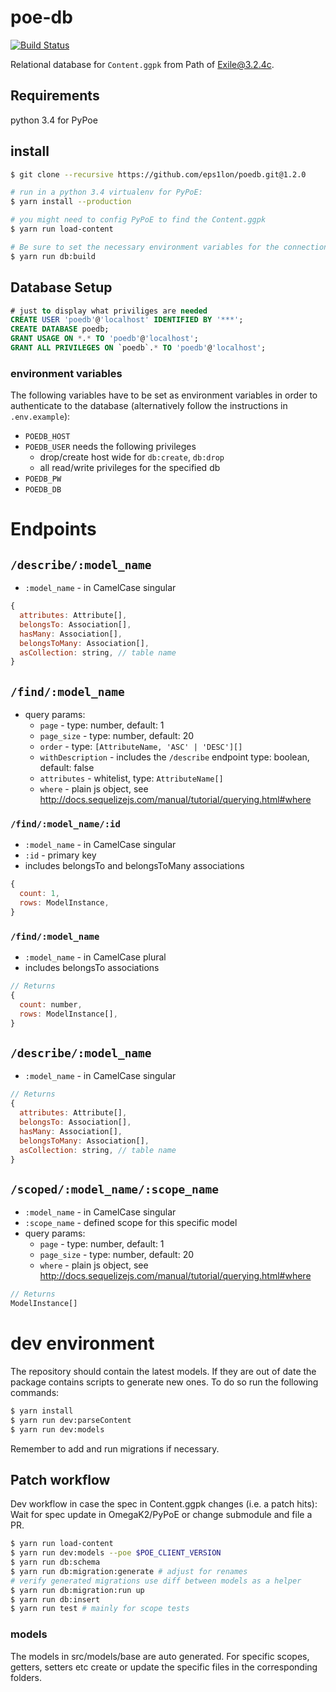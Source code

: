 # poe-db

[![Build Status](https://travis-ci.org/eps1lon/poe-db.svg?branch=master)](https://travis-ci.org/eps1lon/poe-db)

Relational database for `Content.ggpk` from Path of Exile@3.2.4c.

## Requirements

python 3.4 for PyPoe

## install

```bash
$ git clone --recursive https://github.com/eps1lon/poedb.git@1.2.0

# run in a python 3.4 virtualenv for PyPoE:
$ yarn install --production

# you might need to config PyPoE to find the Content.ggpk
$ yarn run load-content

# Be sure to set the necessary environment variables for the connection
$ yarn run db:build
```

## Database Setup

```sql
# just to display what priviliges are needed
CREATE USER 'poedb'@'localhost' IDENTIFIED BY '***';
CREATE DATABASE poedb;
GRANT USAGE ON *.* TO 'poedb'@'localhost';
GRANT ALL PRIVILEGES ON `poedb`.* TO 'poedb'@'localhost';
```

### environment variables

The following variables have to be set as environment variables in order to
authenticate to the database (alternatively follow the instructions in `.env.example`):

* `POEDB_HOST`
* `POEDB_USER` needs the following privileges
  * drop/create host wide for `db:create`, `db:drop`
  * all read/write privileges for the specified db
* `POEDB_PW`
* `POEDB_DB`

# Endpoints

## `/describe/:model_name`

* `:model_name` - in CamelCase singular

```javascript
{
  attributes: Attribute[],
  belongsTo: Association[],
  hasMany: Association[],
  belongsToMany: Association[],
  asCollection: string, // table name
}
```

## `/find/:model_name`

<!-- see src/controller/find -->

* query params:
  * `page` - type: number, default: 1
  * `page_size` - type: number, default: 20
  * `order` - type: `[AttributeName, 'ASC' | 'DESC'][]`
  * `withDescription` - includes the `/describe` endpoint type: boolean, default: false
  * `attributes` - whitelist, type: `AttributeName[]`
  * `where` - plain js object, see http://docs.sequelizejs.com/manual/tutorial/querying.html#where

### `/find/:model_name/:id`

* `:model_name` - in CamelCase singular
* `:id` - primary key
* includes belongsTo and belongsToMany associations

```javascript
{
  count: 1,
  rows: ModelInstance,
}
```

### `/find/:model_name`

* `:model_name` - in CamelCase plural
* includes belongsTo associations

```javascript
// Returns
{
  count: number,
  rows: ModelInstance[],
}
```

## `/describe/:model_name`

* `:model_name` - in CamelCase singular

```javascript
// Returns
{
  attributes: Attribute[],
  belongsTo: Association[],
  hasMany: Association[],
  belongsToMany: Association[],
  asCollection: string, // table name
}
```

## `/scoped/:model_name/:scope_name`

* `:model_name` - in CamelCase singular
* `:scope_name` - defined scope for this specific model
  <!-- see src/controller/find -->
* query params:
  * `page` - type: number, default: 1
  * `page_size` - type: number, default: 20
  * `where` - plain js object, see http://docs.sequelizejs.com/manual/tutorial/querying.html#where

```javascript
// Returns
ModelInstance[]
```

# dev environment

The repository should contain the latest models. If they are out of date
the package contains scripts to generate new ones. To do so run the following
commands:

```bash
$ yarn install
$ yarn run dev:parseContent
$ yarn run dev:models
```

Remember to add and run migrations if necessary.

## Patch workflow

Dev workflow in case the spec in Content.ggpk changes (i.e. a patch hits):
Wait for spec update in OmegaK2/PyPoE or change submodule and file a PR.

```bash
$ yarn run load-content
$ yarn run dev:models --poe $POE_CLIENT_VERSION
$ yarn run db:schema
$ yarn run db:migration:generate # adjust for renames
# verify generated migrations use diff between models as a helper
$ yarn run db:migration:run up
$ yarn run db:insert
$ yarn run test # mainly for scope tests
```

### models

The models in src/models/base are auto generated. For specific scopes,
getters, setters etc create or update the specific files in the corresponding folders.
